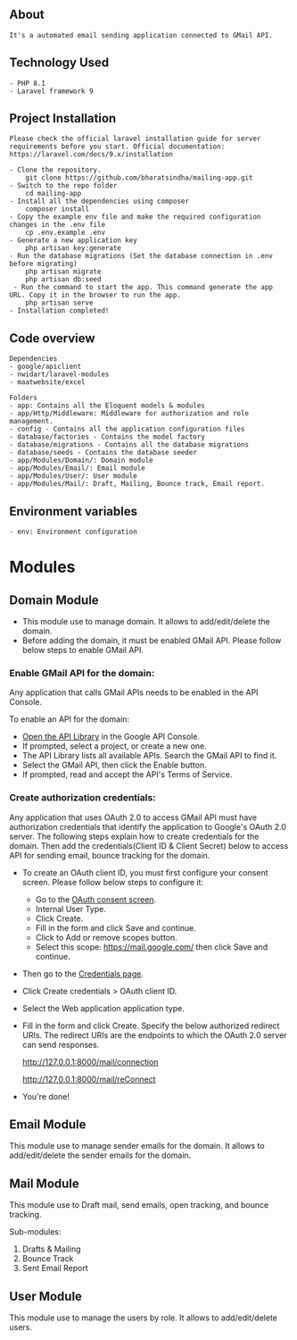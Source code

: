 ## About
    It's a automated email sending application connected to GMail API.

## Technology Used
    - PHP 8.1
    - Laravel framework 9

## Project Installation
    Please check the official laravel installation guide for server requirements before you start. Official documentation: https://laravel.com/docs/9.x/installation

    - Clone the repository.
        git clone https://github.com/bharatsindha/mailing-app.git
    - Switch to the repo folder
        cd mailing-app
    - Install all the dependencies using composer
        composer install
    - Copy the example env file and make the required configuration changes in the .env file
        cp .env.example .env
    - Generate a new application key
        php artisan key:generate
    - Run the database migrations (Set the database connection in .env before migrating)
        php artisan migrate
        php artisan db:seed
     - Run the command to start the app. This command generate the app URL. Copy it in the browser to run the app.
        php artisan serve
    - Installation completed!
    
## Code overview
    Dependencies
    - google/apiclient
    - nwidart/laravel-modules
    - maatwebsite/excel

    Folders
    - app: Contains all the Eloquent models & modules
    - app/Http/Middleware: Middleware for authorization and role management.
    - config - Contains all the application configuration files
    - database/factories - Contains the model factory
    - database/migrations - Contains all the database migrations
    - database/seeds - Contains the database seeder
    - app/Modules/Domain/: Domain module
    - app/Modules/Email/: Email module
    - app/Modules/User/: User module
    - app/Modules/Mail/: Draft, Mailing, Bounce track, Email report.
    
## Environment variables
    - env: Environment configuration


# Modules

## Domain Module
- This module use to manage domain. It allows to add/edit/delete the domain.
- Before adding the domain, it must be enabled GMail API. Please follow below steps to enable GMail API.

### Enable GMail API for the domain:
Any application that calls GMail APIs needs to be enabled in the API Console.

To enable an API for the domain:

- [Open the API Library](https://console.cloud.google.com/apis/library) in the Google API Console.
- If prompted, select a project, or create a new one.
- The API Library lists all available APIs. Search the GMail API to find it.
- Select the GMail API, then click the Enable button.
- If prompted, read and accept the API's Terms of Service.

### Create authorization credentials:
Any application that uses OAuth 2.0 to access GMail API must have authorization credentials that identify the application to Google's OAuth 2.0 server. The following steps explain how to create credentials for the domain. Then add the credentials(Client ID & Client Secret) below to access API for sending email, bounce tracking for the domain.

- To create an OAuth client ID, you must first configure your consent screen. Please follow below steps to configure it:

    - Go to the [OAuth consent screen](https://console.cloud.google.com/apis/credentials/consent).
    - Internal User Type.
    - Click Create.
    - Fill in the form and click Save and continue.
    - Click to Add or remove scopes button.
    - Select this scope: https://mail.google.com/ then click Save and continue.
- Then go to the [Credentials page](https://console.developers.google.com/apis/credentials).
- Click Create credentials > OAuth client ID.
- Select the Web application application type.
- Fill in the form and click Create. Specify the below authorized redirect URIs. The redirect URIs are the endpoints to which the OAuth 2.0 server can send responses.

    http://127.0.0.1:8000/mail/connection
    
    http://127.0.0.1:8000/mail/reConnect

- You're done!

## Email Module
This module use to manage sender emails for the domain. It allows to add/edit/delete the sender emails for the domain.

## Mail Module
This module use to Draft mail, send emails, open tracking, and bounce tracking.

Sub-modules:

1. Drafts & Mailing
2. Bounce Track
3. Sent Email Report

## User Module
This module use to manage the users by role. It allows to add/edit/delete users.

